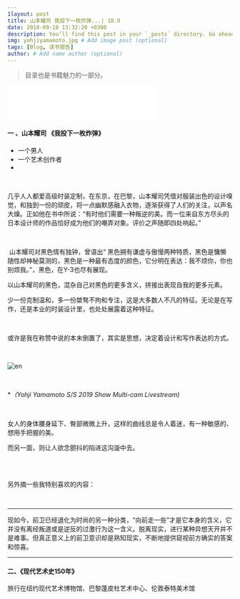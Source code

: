 ```yaml
---
1layout: post
title: 山本耀司 我投下一枚炸弹...| 18.9
date: 2018-09-18 13:32:20 +0300
description: You’ll find this post in your `_posts` directory. Go ahead and edit it and re-build the site to see your changes. # Add post description (optional)
img: yohjiyamamoto.jpg # Add image post (optional)
tags: [Blog, 读书报告]
author: # Add name author (optional)
---
```








> 目录也是书籍魅力的一部分。

<iframe frameborder="0" border="1" marginwidth="0" marginheight="0" width="333" height="77" src="//music.163.com/outchain/player?type=2&amp;id=574195509&amp;auto=0&amp;height=66">
    </iframe>


<br/>

#### 一 、山本耀司 《我投下一枚炸弹》

* 一个男人
* 一个艺术创作者
* 



<br/>

​      几乎人人都爱高级时装定制，在东京，在巴黎，山本耀司凭借对服装出色的设计嗅觉，和独到一份的顽皮，将一点幽默感融入衣物，逐渐获得了人们的关注，以声名大燥。正如他在书中所说：“有时他们需要一种叛逆的美。而一位来自东方尽头的日本设计师的作品恰好成为他们的嘲弄对象。评价之声随即四处响起。”



<br/>

​      山本耀司对黑色情有独钟，曾语出“ 黑色拥有谦虚与傲慢两种特质，黑色是慵懒随性却神秘莫测的，黑色是一种最有态度的颜色，它分明在表达：我不烦你，你也别烦我。”，黑色，在Y-3也尽有展现。

以山本耀司的黑色，混杂自己对黑色的更多含义，拼接出表现自我的更多元素。

少一份克制温和，多一份桀骜不拘和专注，这是大多数人不凡的特征。无论是在写作，还是本业的时装设计里，也处处展露着这种特征。



<br/>

或许是我在称赞中说的本末倒置了，其实是思想，决定着设计和写作表达的方式。



<br/>



![en](https://wx1.sinaimg.cn/mw690/006UfI1Vgy1fvsm4yepfdj31hc0nfwgz.jpg)

 <br/>

**（Yohji Yamamoto S/S  2019 Show Multi-cam Livestream)*

<br/>

女人的身体腰身延下、臀部微微上升，这样的曲线总是令人着迷，有一种敏感的、想用手把握的美。

而另一面，则让人欲念颤抖的陷进这沟漩中去。

<br/>

<br/>

另外摘一些我特别喜欢的内容：

<br/>

------

现如今，前卫已经退化为时尚的另一种分类，“向前走一些”才是它本身的含义，它并没有离经叛道或是逆反的过激行为这一含义。脱离现实，进行某种异想天开并不是难事。但真正意义上的前卫意识却是熟知现实，不断地提供窥视前方确实的答案和惊喜。

------









#### 二、《现代艺术史150年》



旅行在纽约现代艺术博物馆、巴黎蓬皮杜艺术中心、伦敦泰特美术馆